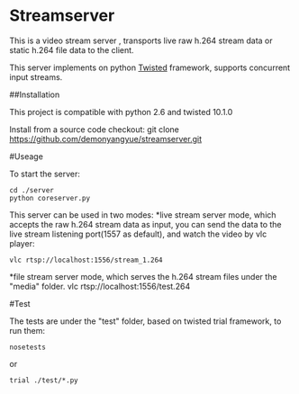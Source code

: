 # Streamserver

This is a video stream server , transports live raw h.264 stream data or static h.264 file data to the client. 

This server implements on python [Twisted](www.twistedmatrix.com) framework, supports concurrent input streams.

##Installation

This project is compatible with python 2.6 and twisted 10.1.0

Install from a source code checkout:
    git clone https://github.com/demonyangyue/streamserver.git
  

#Useage

To start the server:
    
    cd ./server
    python coreserver.py
  
This server can be used in two modes:
*live stream server mode, which accepts the raw h.264 stream data as input, you can send the data to the live stream listening port(1557 as default),
and watch the video by vlc player:
    
    vlc rtsp://localhost:1556/stream_1.264
*file stream server mode, which serves the h.264 stream files under the "media" folder. 
    vlc rtsp://localhost:1556/test.264

#Test

The tests are under the "test" folder, based on twisted trial framework, to run them:
    
    nosetests
or

    trial ./test/*.py
